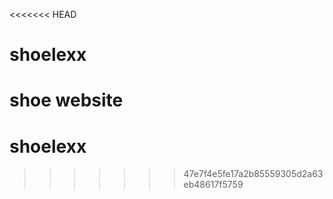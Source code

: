 <<<<<<< HEAD
# shoelexx
shoe website 
=======
# shoelexx
>>>>>>> 47e7f4e5fe17a2b85559305d2a63eb48617f5759
